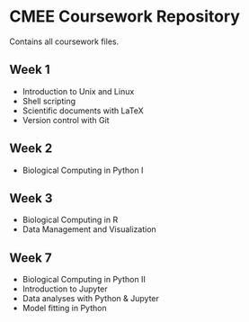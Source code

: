 # CMEE Coursework Repository
Contains all coursework files.

## Week 1
* Introduction to Unix and Linux
* Shell scripting
* Scientific documents with LaTeX
* Version control with Git

## Week 2
* Biological Computing in Python I

## Week 3
* Biological Computing in R
* Data Management and Visualization

## Week 7
* Biological Computing in Python II
* Introduction to Jupyter
* Data analyses with Python & Jupyter
* Model fitting in Python
